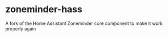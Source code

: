 # zoneminder-hass
A fork of the Home Assistant Zoneminder core component to make it work properly again

